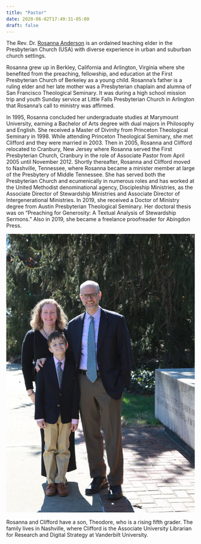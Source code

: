 ```yaml
---
title: "Pastor"
date: 2020-06-02T17:49:31-05:00
draft: false
---
```

The Rev. Dr. [Rosanna Anderson](http://www.pastorrosanna.net/) is an ordained teaching elder in the Presbyterian Church (USA) with diverse experience in urban and suburban church settings.

Rosanna grew up in Berkley, California and Arlington, Virginia where she benefited from the preaching, fellowship, and education at the First Presbyterian Church of Berkeley as a young child. Rosanna’s father is a ruling elder and her late mother was a Presbyterian chaplain and alumna of San Francisco Theological Seminary. It was during a high school mission trip and youth Sunday service at Little Falls Presbyterian Church in Arlington that Rosanna’s call to ministry was affirmed.

In 1995, Rosanna concluded her undergraduate studies at Marymount University, earning a Bachelor of Arts degree with dual majors in Philosophy and English. She received a Master of Divinity from Princeton Theological Seminary in 1998. While attending Princeton Theological Seminary, she met Clifford and they were married in 2003. Then in 2005, Rosanna and Clifford relocated to Cranbury, New Jersey where Rosanna served the First Presbyterian Church, Cranbury in the role of Associate Pastor from April 2005 until November 2012. Shortly thereafter, Rosanna and Clifford moved to Nashville, Tennessee, where Rosanna became a minister member at large of the Presbytery of Middle Tennessee. She has served both the Presbyterian Church and ecumenically in numerous roles and has worked at the United Methodist denominational agency, Discipleship Ministries, as the Associate Director of Stewardship Ministries and Associate Director of Intergenerational Ministries. In 2019, she received a Doctor of Ministry degree from Austin Presbyterian Theological Seminary. Her doctoral thesis was on “Preaching for Generosity: A Textual Analysis of Stewardship Sermons.” Also in 2019, she became a freelance proofreader for Abingdon Press.

![Rosanna, Clifford, and Theodore Anderson](/img/andersons.jpeg)

Rosanna and Clifford have a son, Theodore, who is a rising fifth grader. The family lives in Nashville, where Clifford is the Associate University Librarian for Research and Digital Strategy at Vanderbilt University.
